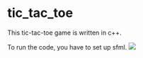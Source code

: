 # tic_tac_toe
This tic-tac-toe game is written in c++.

To run the code, you have to set up sfml.
<img src="/Users/mba/Desktop/Screenshot 2023-06-10 at 2.08.53 AM.png"/>